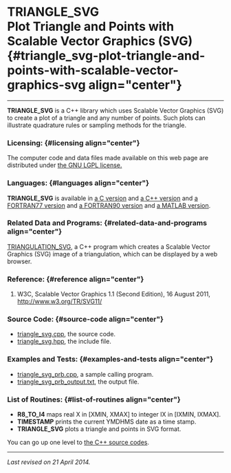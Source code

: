 TRIANGLE\_SVG\
Plot Triangle and Points with Scalable Vector Graphics (SVG) {#triangle_svg-plot-triangle-and-points-with-scalable-vector-graphics-svg align="center"}
============================================================

------------------------------------------------------------------------

**TRIANGLE\_SVG** is a C++ library which uses Scalable Vector Graphics
(SVG) to create a plot of a triangle and any number of points. Such
plots can illustrate quadrature rules or sampling methods for the
triangle.

### Licensing: {#licensing align="center"}

The computer code and data files made available on this web page are
distributed under [the GNU LGPL license.](../../txt/gnu_lgpl.txt)

### Languages: {#languages align="center"}

**TRIANGLE\_SVG** is available in [a C
version](../../c_src/triangle_svg/triangle_svg.html) and [a C++
version](../../cpp_src/triangle_svg/triangle_svg.html) and [a FORTRAN77
version](../../f77_src/triangle_svg/triangle_svg.html) and [a FORTRAN90
version](../../f_src/triangle_svg/triangle_svg.html) and [a MATLAB
version](../../m_src/triangle_svg/triangle_svg.html).

### Related Data and Programs: {#related-data-and-programs align="center"}

[TRIANGULATION\_SVG](../../cpp_src/triangulation_svg/triangulation_svg.html),
a C++ program which creates a Scalable Vector Graphics (SVG) image of a
triangulation, which can be displayed by a web browser.

### Reference: {#reference align="center"}

1.  W3C, Scalable Vector Graphics 1.1 (Second Edition), 16 August 2011,
    http://www.w3.org/TR/SVG11/

### Source Code: {#source-code align="center"}

-   [triangle\_svg.cpp](triangle_svg.cpp), the source code.
-   [triangle\_svg.hpp](triangle_svg.hpp), the include file.

### Examples and Tests: {#examples-and-tests align="center"}

-   [triangle\_svg\_prb.cpp](triangle_svg_prb.cpp), a sample calling
    program.
-   [triangle\_svg\_prb\_output.txt](triangle_svg_prb_output.txt), the
    output file.

### List of Routines: {#list-of-routines align="center"}

-   **R8\_TO\_I4** maps real X in \[XMIN, XMAX\] to integer IX in
    \[IXMIN, IXMAX\].
-   **TIMESTAMP** prints the current YMDHMS date as a time stamp.
-   **TRIANGLE\_SVG** plots a triangle and points in SVG format.

You can go up one level to [the C++ source codes](../cpp_src.html).

------------------------------------------------------------------------

*Last revised on 21 April 2014.*
